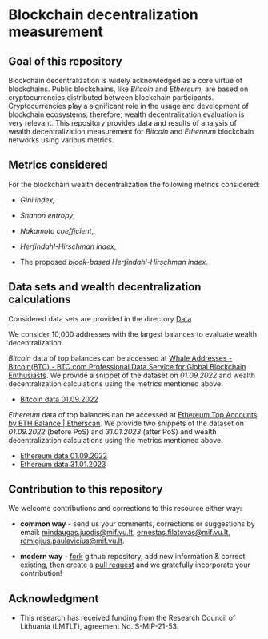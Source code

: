 # Blockchain decentralization measurement

## Goal of this repository

Blockchain decentralization is widely acknowledged as a core virtue of blockchains. Public blockchains, like *Bitcoin* and *Ethereum*, are based on cryptocurrencies distributed between blockchain participants. Cryptocurrencies play a significant role in the usage and development of blockchain ecosystems; therefore, wealth decentralization evaluation is very relevant. This repository provides data and results of analysis of wealth decentralization measurement for *Bitcoin* and *Ethereum* blockchain networks using various metrics.

## Metrics considered

For the blockchain wealth decentralization the following metrics considered:

- *Gini index,*
  
- *Shanon entropy*,
  
- *Nakamoto coefficient*,
  
- *Herfindahl-Hirschman index*,
  
- The proposed *block-based Herfindahl-Hirschman index*.
  

## Data sets and wealth decentralization calculations
Considered data sets are provided in the directory [Data](Data/)

We consider 10,000 addresses with the largest balances to evaluate wealth decentralization.

*Bitcoin* data of top balances can be accessed at [Whale Addresses - Bitcoin(BTC) - BTC.com Professional Data Service for Global Blockchain Enthusiasts](https://explorer.btc.com/btc/top-address). We provide a snippet of the dataset on *01.09.2022* and wealth decentralization calculations using the metrics mentioned above.

- [Bitcoin data 01.09.2022](Data/BTC-Top10000-balances-01.09.2022.xlsx)

*Ethereum* data of top balances can be accessed at [Ethereum Top Accounts by ETH Balance | Etherscan](https://etherscan.io/accounts). We provide two snippets of the dataset on *01.09.2022* (before PoS) and *31.01.2023* (after PoS) and wealth decentralization calculations using the metrics mentioned above.

- [Ethereum data 01.09.2022](Data/ETH-PoW-Top10000-balances-01.09.2022.xlsx)
- [Ethereum data 31.01.2023](Data/ETH-PoS-Top10000-balances-31.01.2023.xlsx)

## Contribution to this repository

We welcome contributions and corrections to this resource either way:

- **common way** - send us your comments, corrections or suggestions by email: [mindaugas.juodis@mif.vu.lt](mailto:mindaugas.juodis@mif.vu.lt), [ernestas.filatovas@mif.vu.lt](mailto:ernestas.filatovas@mif.vu.lt), [remigijus.paulavicius@mif.vu.lt](mailto:remigijus.paulavicius@mif.vu.lt).
  
- **modern way** - [fork](https://help.github.com/articles/fork-a-repo/) github repository, add new information & correct existing, then create a [pull request](https://help.github.com/articles/creating-a-pull-request-from-a-fork/) and we gratefully incorporate your contribution!
  

## Acknowledgment

- This research has received funding from the Research Council of Lithuania (LMTLT), agreement No. S-MIP-21-53.
